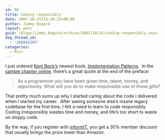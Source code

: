 ```yaml
---
id: 90
title: Coding responsibly
date: 2007-10-31T13:39:52+00:00
author: Jimmy Bogard
layout: post
guid: /blogs/jimmy_bogard/archive/2007/10/31/coding-responsibly.aspx
dsq_thread_id:
  - "268941505"
categories:
  - Misc
---
```

I just ordered [Kent Beck&#8217;s](http://www.threeriversinstitute.org/) newest book, [Implementation Patterns](http://www.informit.com/store/product.aspx?isbn=0321413091).&nbsp; In the [sample chapter online](http://www.informit.com/content/images/9780321413093/samplechapter/BeckCh_0321413091.pdf), there&#8217;s a great quote at the end of the preface:

> As a programmer you have been given time, talent, money, and opportunity. What will you do to make responsible use of these gifts?

That pretty much sums up why I started caring about the code I delivered when I started my career.&nbsp; After seeing someone else&#8217;s insane legacy codebase for the first time, I felt a need to learn to code responsibly.&nbsp; Coding irresponsibly wastes time and money, and life&#8217;s too short to waste on sloppy code.

By the way, if you register with [informIT](http://www.informit.com/), you get a 30% member discount that usually brings the price lower than Amazon.